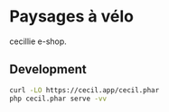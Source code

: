 # Paysages à vélo

cecillie e-shop.

## Development

```bash
curl -LO https://cecil.app/cecil.phar
php cecil.phar serve -vv
```
